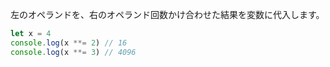 <!--
label: **=
description: べき乗代入演算子
link: https://developer.mozilla.org/ja/docs/Web/JavaScript/Reference/Operators/Exponentiation_assignment
-->

左のオペランドを、右のオペランド回数かけ合わせた結果を変数に代入します。

```typescript
let x = 4
console.log(x **= 2) // 16
console.log(x **= 3) // 4096
```
